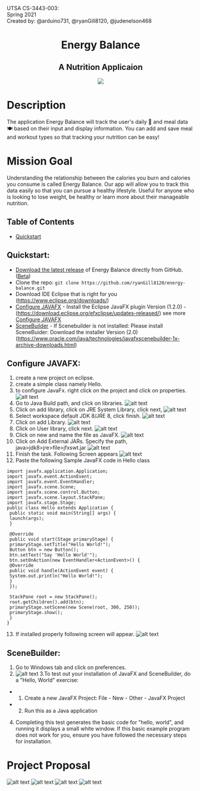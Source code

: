 
<div class="container-lg clearfix">
  <div class="col-4 float-right border p-4">
    UTSA CS-3443-003:
  </div>
  <div class="col-4 float-right border p-4">
    Spring 2021
  </div>
  <div class="col-4 float-right border p-4">
    Created by: @arduino731, @ryanGill8120, @judenelson468
  </div>
</div>

<h1 align="center"> Energy Balance</h1>
 <h2 align="center"> A Nutrition Applicaion </h1>
  

<p align="center">
  <img src="./doc/logo.png?raw=true">
</p>

# Description 

The application Energy Balance will track the user's daily :date: and meal data :plate_with_cutlery: based on their input and display information. You can add and save meal and workout types so that tracking your nutrition can be easy!

# Mission Goal 
Understanding the relationship between the calories you burn and calories you consume is called Energy Balance. Our app will allow you to track this data easily so that you can pursue a healthy lifestyle. Useful for anyone who is looking to lose weight, be healthy or learn more about their manageable nutrition.

## Table of Contents
- [Quickstart](#quickstart)

## Quickstart:
- [Download the latest release](https://github.com/ryanGill8120/energy-balance/releases/tag/1.0.0) of Energy Balance directly from GitHub. ([Beta](https://github.com/ryanGill8120/energy-balance/releases/tag/1.0.0))
- Clone the repo: `git clone https://github.com/ryanGill8120/energy-balance.git`
- Download IDE Eclipse that is right for you (https://www.eclipse.org/downloads/)
- [Configure JAVAFX](#configureJavaFX) - Install the Eclipse JavaFX plugin Version (1.2.0) - (https://download.eclipse.org/efxclipse/updates-released/) see more [Configure JAVAFX](#configureJavafx)
- [SceneBuilder](#sceneBuilder) - If Scenebuilder is not installed: Please install SceneBuider: Download the installer Version (2.0) (https://www.oracle.com/java/technologies/javafxscenebuilder-1x-archive-downloads.html)  

## Configure JAVAFX:
1. create a new project on eclipse.
2. create a simple class namely Hello.
3. to configure JavaFx. right click on the project and click on properties. ![alt text](./doc/cjfx1.jpg?raw=true)
4. Go to Java Build path, and click on libraries. ![alt text](./doc/cjfx2.jpg?raw=true) 
5. Click on add library, click on JRE System Library, click next, ![alt text](./doc/cjfx3.jpg?raw=true) 
6. Select workspace default JDK 8/JRE 8, click finish. ![alt text](./doc/cjfx4.jpg?raw=true) 
7. Click on add Library. ![alt text](./doc/cjfx5.jpg?raw=true)
8. Click on User library, click next. ![alt text](./doc/cjfx6.jpg?raw=true)
9. Click on new and name the file as JavaFX. ![alt text](./doc/cjfx7.jpg?raw=true) 
10. Click on Add External JARs. Specify the path, java>jdk8>jre>file>jfxswt.jar ![alt text](./doc/cjfx8.jpg?raw=true)
11. Finish the task. Following Screen appears ![alt text](./doc/cjfx9.jpg?raw=true)
12. Paste the following Sample JavaFX code in Hello class
```
import javafx.application.Application;
import javafx.event.ActionEvent;
import javafx.event.EventHandler;
import javafx.scene.Scene;
import javafx.scene.control.Button;
import javafx.scene.layout.StackPane;
import javafx.stage.Stage;
public class Hello extends Application {
 public static void main(String[] args) {
 launch(args);
 }

 @Override
 public void start(Stage primaryStage) {
 primaryStage.setTitle("Hello World!");
 Button btn = new Button();
 btn.setText("Say 'Hello World'");
 btn.setOnAction(new EventHandler<ActionEvent>() {
 @Override
 public void handle(ActionEvent event) {
 System.out.println("Hello World!");
 }
 });

 StackPane root = new StackPane();
 root.getChildren().add(btn);
 primaryStage.setScene(new Scene(root, 300, 250));
 primaryStage.show();
 }
}
```
13. If installed properly following screen will appear. ![alt text](./doc/cjfx10.jpg?raw=true)


## SceneBuilder:
1. Go to Windows tab and click on preferences.
2. ![alt text](./doc/sceneBuilder.jpg?raw=true)
3.To test out your installation of JavaFX and SceneBuilder, do a "Hello, World" exercise:
- 1. Create a new JavaFX Project: File - New - Other - JavaFX Project
- 2. Run this as a Java application
4. Completing this test generates the basic code for "hello, world", and running it displays a small white
window.
If this basic example program does not work for you, ensure you have followed the necessary steps for
installation. 

# Project Proposal 
![alt text](./doc/1.jpg?raw=true)
![alt text](./doc/2.jpg?raw=true)
![alt text](./doc/3.jpg?raw=true)
![alt text](./doc/4.jpg?raw=true)
